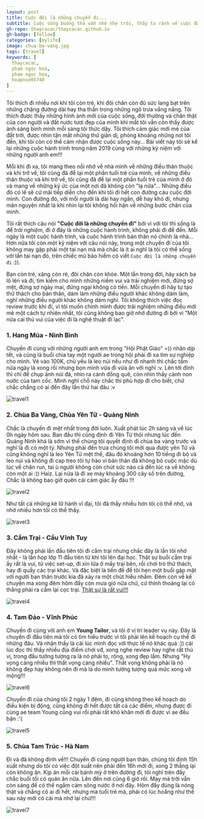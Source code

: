 ```yaml
---
layout: post
title: Cuộc đời là những chuyến đi...
subtitle: Cuộc sống buông thả vẫn nhè nhẹ trôi, thấy ta rành về cuộc đời nhưng chỉ bập bẹ thôi.
gh-repo: thaycacac/thaycacac.github.io
gh-badge: [follow]
categories: [mylife]
image: chua-ba-vang.jpg
tags: [travel]
keywords: [
  thaycacac,
  phạm ngọc hoà,
  pham ngoc hoa,
  hoapnse05740
]
---
```


Tôi thích đi nhiều nơi khi tôi còn trẻ, khi đôi chân còn đủ sức lang bạt trên những chặng đường dài hay tha thẩn trong những ngõ trưa vắng nắng. Tôi thích được thấy những hình ảnh mới của cuộc sống, đời thường và chân thật của con người và đất nước tươi đẹp của mình khi mắt tôi vẫn còn thấy được ánh sáng bình minh mỗi sáng tôi thức dậy. Tôi thích cảm giác mới mẻ của đất trời, được nhìn tận mắt những thứ giản dị, phóng khoáng những nơi tôi đến, khi tôi còn có thể cảm nhận được cuộc sống này... Bài viết này tôi sẽ kể lại những cuộc hành trình trong năm 2019 cùng với những kỷ niệm với những người anh em!!!

Mỗi khi đi xa, tôi mang theo nỗi nhớ về nhà mình về những điều thân thuộc và khi trở về, tôi cũng đã để lại một phần tuổi trẻ của mình, về những điều thân thuộc và khi trở về, tôi cũng đã để lại một phần tuổi trẻ của mình ở đó và mang về những ký ức của một nơi đã không còn "lạ nữa"... Những điều đó có lẽ sẽ cứ mãi tiếp diễn cho đến khi tôi đi hết con đường cảu cuộc đời mình. Con đường đó, với mỗi người là dài hay ngắn, dễ hay khó đi, nhưng mãn nguyện nhất là khi nhìn lại tôi không hối hận về những bước chân của mình.

Tôi rất thích câu nói **"Cuộc đời là những chuyến đi"** bởi vì với tôi thì sống là để _trải nghiệm_, đi ở đây là những cuộc hành trình, không phải đi để đến. Mỗi ngày là một cuộc hành trình, và cuộc hành trình bản thân nó chính là nhà... Hơn nữa tôi còn một kỷ niệm với câu nói này, trong một chuyến đi của tôi không may gặp phải một tai nạn mà mà chắc là ít ai nghĩ là tôi có thể sống với lần tai nạn đó, trên chiếc mũ bảo hiểm có viết `Cuộc đời là những chuyến đi` :)).

Bạn còn trẻ, xăng còn rẻ, đôi chân còn khỏe. Một lần trong đời, hãy xách ba lô lên và đi, tìm kiếm cho mình những niềm vui và trải nghiệm mới, đừng sợ mệt, đừng sợ ngày mai, đừng ngại không có tiền. Mỗi chuyến đi hãy tự tạo thử thách cho bản thân, dám làm những điều người khác không dám làm, nghĩ những điều người khác không dám nghĩ. Tôi không thích việc đọc review trước khi đi, vì tôi muốn chính mình được trải nghiệm những điều mới mẻ một cách tự nhiên nhất, tôi cũng không bao giờ nhớ đường đi bởi vì "Một nửa cái thú vui của việc đi là nghệ thuật đi lạc".

### 1. Hang Múa - Ninh Bình

Chuyến đi cùng với những người anh em trong "Hội Phật Giáo" =)) nhân dịp tết, và cũng là buổi chia tay một người ae trong hội phải đi xa tìm sự nghiệp cho mình. Vé vào 100K, chủ yếu là leo núi nếu như đi nhanh thì chắc tầm nửa ngày là xong rồi nhưng bọn mình vừa đi vừa ăn với nghỉ :v. Lên tới đỉnh thì chỉ để chụp ảnh núi đá, nhìn ra cánh đồng quê, còn nhìn thấy cảnh non nước của tam cốc. Mình nghĩ chỗ này chắc thì phù hợp đi cho biết, chứ chắc chẳng có ai đến đây lần thứ hai đâu :v

![travel1](/assets/img/travel-1.jpg)

### 2. Chùa Ba Vàng, Chùa Yên Tử - Quảng Ninh

Chắc là chuyến đi mệt nhất trong đời luôn. Xuất phát lúc 2h sáng và về lúc 0h ngày hôm sau. Ban đầu thì cũng định đi Yên Từ thôi nhưng lúc đến Quảng Ninh khá là sớm vì thế chúng tôi quyết định đi chùa ba vàng trước và nghĩ là đi có một tý. Nhưng phải đến trưa chúng tôi mới qua được yên Tử và cũng không nghĩ là leo Yên Tử mệt thế, đâu đó khoảng hơn 10 tiếng đi bộ và leo núi và không đi cap treo tôi tự hào vì bản thân đã không bỏ cuộc mặc dù lúc về chân run, tai ù người không còn chút sức nào cả đến lúc ra về không còn một ai :)) Haiz. Lại nữa là đi xe máy khoảng 300 cây số trên đường, Chắc là không bao giờ quên cái cảm giác ấy đâu !!!

![travel2](/assets/img/travel-2.jpg)

Như tất cả những kẻ lữ hành vĩ đại, tôi đã thầy nhiều hơn tôi có thể nhớ, và nhớ nhiều hơn tôi có thể thấy.

![travel3](/assets/img/travel-3.jpg)

### 3. Cắm Trại - Cầu Vĩnh Tuy

Đây không phải lần đầu tiên tôi đi cắm trại nhưng chắc đây là lần tôi nhớ nhất - là lần họp lớp 11 đầu tiên từ khi tôi lên đại học. Thật sự buổi cắm trại ấy rất là vui, từ việc set-up, đi xin lửa ở mấy trại bên, rồi chơi trò thử thách, hay đi quẩy các trại khác. Và đặc biệt là tiền đề để tôi hẹn một buổi gặp mặt với người bạn thân trước kia đã xảy ra một chút hiểu nhầm. Đêm còn về kể chuyện ma xong đêm hôm đấy còn mưa gió nữa chứ, cứ thỉnh thoảng lại có thằng phải ra cắm lại cọc trại. [Thật sự là rất vui!!!](https://youtu.be/WfYmfVHc7-8)

![travel4](/assets/img/travel-4.jpg)

### 4. Tam Đảo - Vĩnh Phúc

Chuyến đi cùng với anh em **Young Tailor**, và tôi ở vị trí leader vụ này. Đây là chuyến đi đầu tiên mà tôi có tìm hiểu trước vì tôi phải lên kế hoạch cụ thể đi những đâu. Và nhận thấy là cái lúc mình đọc với thực tế nó khác quá :)) cái lúc đọc thì thấy nhiều địa điểm chơi vđ, xong nghe review hay nghe rất thú vị, trong đầu tưởng tượng ra là nó phải to, rộng, xong đẹp lắm. Nhưng "Hy vọng càng nhiều thì thất vọng càng nhiều". Thất vọng không phải là nó không đẹp hay không nên đi mà là do mình tưởng tượng quá mức xong vỡ mộng!!!

![travel6](/assets/img/travel-6.jpg)

Chuyến đi của chúng tôi 2 ngày 1 đêm, đi cũng không theo kế hoạch do điều kiện bị động, cũng không đi hết được tất cả các điểm, nhưng được đi cùng ae team Young cũng vui rồi phải rất khó khăn mới đi được vì ae đều bận :'(

![travel5](/assets/img/travel-5.jpg)

### 5. Chùa Tam Trúc - Hà Nam

Đi và đã không định về!!! Chuyến đi cùng người bạn thân, chúng tôi định 15h xuất nhưng do tôi có việc đột suất nên phải đến 16h mới đi, xong 2 thằng lại còn không ăn. Kịp ăn mỗi cái bánh mỳ ở trên đường đi, tôi nghĩ trên đấy chắc buổi tối có quán ăn nữa. Lên đến nơi cũng 6 giờ rồi. May mà trời vẫn còn sáng để có thể ngắm cảm sông nước ở nơi đây. Hôm đấy đúng là nóng thật và chẳng có ai đi hết, nhưng mà tuổi trẻ mà, phải có lúc hoắng như thế sau này mới có cái mà nhớ lại chứ!!!

![travel7](/assets/img/travel-7.jpg)
